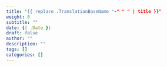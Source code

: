 ```yaml
---
title: "{{ replace .TranslationBaseName "-" " " | title }}"
weight: 0
subtitle: ""
date: {{ .Date }}
draft: false
author: ""
description: ""
tags: []
categories: []
---
```


<!--more-->
